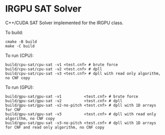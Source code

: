 # IRGPU SAT Solver

C++/CUDA SAT Solver implemented for the IRGPU class.

To build:
```
cmake -B build
make -C build
```

To run (CPU):
```
build/cpu-sat/cpu-sat -v1 <test.cnf> # brute force
build/cpu-sat/cpu-sat -v2 <test.cnf> # dpll
build/cpu-sat/cpu-sat -v3 <test.cnf> # dpll with read only algorithm, no CNF copy
```

To run (GPU):
```
build/gpu-sat/gpu-sat -v1          <test.cnf> # brute force
build/gpu-sat/gpu-sat -v2          <test.cnf> # dpll
build/gpu-sat/gpu-sat -v2-no-pitch <test.cnf> # dpll with 1D arrays for CNF
build/gpu-sat/gpu-sat -v3          <test.cnf> # dpll with read only algorithm, no CNF copy
build/gpu-sat/gpu-sat -v3-no-pitch <test.cnf> # dpll with 1D arrays for CNF and read only algorithm, no CNF copy
```
